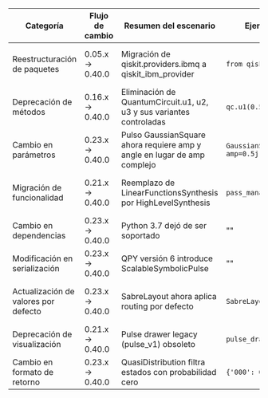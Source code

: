 | Categoría | Flujo de cambio | Resumen del escenario | Ejemplo de código en versión de origen | Ejemplo de código en versión de destino | Grado de dificultad | Grado de afectación | Referencia |
|-----------|-----------------|-----------------------|---------------------------------------|----------------------------------------|---------------------|---------------------|------------|
| Reestructuración de paquetes | 0.05.x → 0.40.0 | Migración de qiskit.providers.ibmq a qiskit_ibm_provider | `from qiskit.providers.ibmq import IBMQ` | `from qiskit_ibm_provider import IBMQ` | Alta (Cambio disruptivo en importaciones) | QSE (Requiere actualización de dependencias) | [Qiskit 0.40 release notes](https://docs.quantum.ibm.com/api/qiskit/release-notes/0.40) |
| Deprecación de métodos | 0.16.x → 0.40.0 | Eliminación de QuantumCircuit.u1, u2, u3 y sus variantes controladas | `qc.u1(0.5, 0)` | `qc.p(0.5, 0)` | Moderada (Reemplazo directo pero amplio) | QSE (Cambios en circuitos existentes) | [Qiskit 0.40 release notes](https://docs.quantum.ibm.com/api/qiskit/release-notes/0.40) |
| Cambio en parámetros | 0.23.x → 0.40.0 | Pulso GaussianSquare ahora requiere amp y angle en lugar de amp complejo | `GaussianSquare(duration=100, sigma=20, amp=0.5j)` | `GaussianSquare(duration=100, sigma=20, amp=0.5, angle=np.pi/2)` | Moderada (Cambio en firmas de métodos) | QSE (Afecta calibración de pulsos) | [Qiskit 0.40 release notes](https://docs.quantum.ibm.com/api/qiskit/release-notes/0.40) |
| Migración de funcionalidad | 0.21.x → 0.40.0 | Reemplazo de LinearFunctionsSynthesis por HighLevelSynthesis | `pass_manager.append(LinearFunctionsSynthesis())` | `pass_manager.append(HighLevelSynthesis(HLSConfig(linear_function=[("default", {})]))` | Baja (Reemplazo con configuración adicional) | QSE (Transpiler) | [Qiskit 0.40 release notes](https://docs.quantum.ibm.com/api/qiskit/release-notes/0.40) |
| Cambio en dependencias | 0.23.x → 0.40.0 | Python 3.7 dejó de ser soportado | "" | "" | Baja (Actualización de entorno) | SE (Requiere Python ≥3.8) | [Qiskit 0.40 release notes](https://docs.quantum.ibm.com/api/qiskit/release-notes/0.40) |
| Modificación en serialización | 0.23.x → 0.40.0 | QPY versión 6 introduce ScalableSymbolicPulse | "" | "" | Baja (Cambio interno) | SE (Compatibilidad con QPY) | [Qiskit 0.40 release notes](https://docs.quantum.ibm.com/api/qiskit/release-notes/0.40) |
| Actualización de valores por defecto | 0.23.x → 0.40.0 | SabreLayout ahora aplica routing por defecto | `SabreLayout(coupling_map)` | `SabreLayout(coupling_map, skip_routing=False)` | Baja (Comportamiento opcional explícito) | QSE (Transpiler) | [Qiskit 0.40 release notes](https://docs.quantum.ibm.com/api/qiskit/release-notes/0.40) |
| Deprecación de visualización | 0.21.x → 0.40.0 | Pulse drawer legacy (pulse_v1) obsoleto | `pulse_drawer(schedule, style='legacy')` | `pulse_drawer(schedule, style='iqx')` | Baja (Migración a pulse_v2) | SE (Visualización) | [Qiskit 0.40 release notes](https://docs.quantum.ibm.com/api/qiskit/release-notes/0.40) |
| Cambio en formato de retorno | 0.23.x → 0.40.0 | QuasiDistribution filtra estados con probabilidad cero | `{'000': 0.0, '001': 0.5, ...}` | `{'001': 0.5}` | Nula (Mejora interna) | QSE (Post-procesamiento) | [Qiskit 0.40 release notes](https://docs.quantum.ibm.com/api/qiskit/release-notes/0.40) |